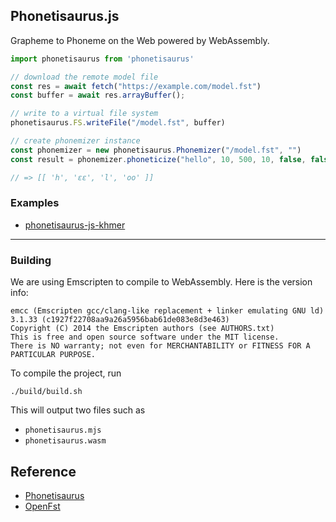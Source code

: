 ## Phonetisaurus.js

Grapheme to Phoneme on the Web powered by WebAssembly.

```js
import phonetisaurus from 'phonetisaurus'

// download the remote model file
const res = await fetch("https://example.com/model.fst")
const buffer = await res.arrayBuffer();

// write to a virtual file system
phonetisaurus.FS.writeFile("/model.fst", buffer)

// create phonemizer instance
const phonemizer = new phonetisaurus.Phonemizer("/model.fst", "")
const result = phonemizer.phoneticize("hello", 10, 500, 10, false, false, 0.0)

// => [[ 'h', 'ɛɛ', 'l', 'oo' ]]
```

### Examples

- [phonetisaurus-js-khmer](https://github.com/seanghay/phonetisaurus-js-khmer)

---

### Building

We are using Emscripten to compile to WebAssembly. Here is the version info:

```
emcc (Emscripten gcc/clang-like replacement + linker emulating GNU ld) 3.1.33 (c1927f22708aa9a26a5956bab61de083e8d3e463)
Copyright (C) 2014 the Emscripten authors (see AUTHORS.txt)
This is free and open source software under the MIT license.
There is NO warranty; not even for MERCHANTABILITY or FITNESS FOR A PARTICULAR PURPOSE.
```

To compile the project, run

```shell
./build/build.sh
```

This will output two files such as 
- `phonetisaurus.mjs` 
- `phonetisaurus.wasm`

## Reference

- [Phonetisaurus](https://github.com/AdolfVonKleist/Phonetisaurus)
- [OpenFst](https://www.openfst.org/)
